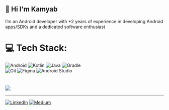 ## 👋 Hi I'm Kamyab
I’m an Android developer with +2 years of experience in developing Android apps/SDKs and a dedicated software enthusiast


# 💻 Tech Stack:
![Android](https://img.shields.io/badge/Android-3DDC84?style=for-the-badge&logo=android&logoColor=white) ![Kotlin](https://img.shields.io/badge/kotlin-%237F52FF.svg?style=for-the-badge&logo=kotlin&logoColor=white) ![Java](https://img.shields.io/badge/java-%23ED8B00.svg?style=for-the-badge&logo=openjdk&logoColor=white) ![Gradle](https://img.shields.io/badge/Gradle-02303A.svg?style=for-the-badge&logo=Gradle&logoColor=white)<br/>
 ![Git](https://img.shields.io/badge/git-%23F05033.svg?style=for-the-badge&logo=git&logoColor=white) ![Figma](https://img.shields.io/badge/figma-%23F24E1E.svg?style=for-the-badge&logo=figma&logoColor=white) ![Android Studio](https://img.shields.io/badge/android%20studio-346ac1?style=for-the-badge&logo=android%20studio&logoColor=white)
#  
![](https://github-readme-stats.vercel.app/api/top-langs/?username=kamyab9k&theme=dark&hide_border=false&include_all_commits=false&count_private=false&layout=compact)


---
[![LinkedIn](https://img.shields.io/badge/LinkedIn-%230077B5.svg?logo=linkedin&logoColor=white)](https://linkedin.com/in/https://www.linkedin.com/in/kamyab-khosravi-5214551a4/) [![Medium](https://img.shields.io/badge/Medium-12100E?logo=medium&logoColor=white)](https://medium.com/@kamyab9k) 
<!-- Proudly created with GPRM ( https://gprm.itsvg.in ) -->
